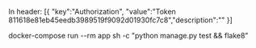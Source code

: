 In header:
[{
    "key":"Authorization",
    "value":"Token 811618e81eb45eedb3989519f9092d01930fc7c8","description":""
    }]

docker-compose run --rm app sh -c "python manage.py test && flake8"